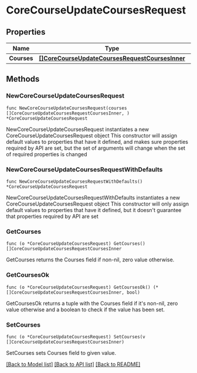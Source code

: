 # CoreCourseUpdateCoursesRequest

## Properties

Name | Type | Description | Notes
------------ | ------------- | ------------- | -------------
**Courses** | [**[]CoreCourseUpdateCoursesRequestCoursesInner**](CoreCourseUpdateCoursesRequestCoursesInner.md) |  | 

## Methods

### NewCoreCourseUpdateCoursesRequest

`func NewCoreCourseUpdateCoursesRequest(courses []CoreCourseUpdateCoursesRequestCoursesInner, ) *CoreCourseUpdateCoursesRequest`

NewCoreCourseUpdateCoursesRequest instantiates a new CoreCourseUpdateCoursesRequest object
This constructor will assign default values to properties that have it defined,
and makes sure properties required by API are set, but the set of arguments
will change when the set of required properties is changed

### NewCoreCourseUpdateCoursesRequestWithDefaults

`func NewCoreCourseUpdateCoursesRequestWithDefaults() *CoreCourseUpdateCoursesRequest`

NewCoreCourseUpdateCoursesRequestWithDefaults instantiates a new CoreCourseUpdateCoursesRequest object
This constructor will only assign default values to properties that have it defined,
but it doesn't guarantee that properties required by API are set

### GetCourses

`func (o *CoreCourseUpdateCoursesRequest) GetCourses() []CoreCourseUpdateCoursesRequestCoursesInner`

GetCourses returns the Courses field if non-nil, zero value otherwise.

### GetCoursesOk

`func (o *CoreCourseUpdateCoursesRequest) GetCoursesOk() (*[]CoreCourseUpdateCoursesRequestCoursesInner, bool)`

GetCoursesOk returns a tuple with the Courses field if it's non-nil, zero value otherwise
and a boolean to check if the value has been set.

### SetCourses

`func (o *CoreCourseUpdateCoursesRequest) SetCourses(v []CoreCourseUpdateCoursesRequestCoursesInner)`

SetCourses sets Courses field to given value.



[[Back to Model list]](../README.md#documentation-for-models) [[Back to API list]](../README.md#documentation-for-api-endpoints) [[Back to README]](../README.md)



